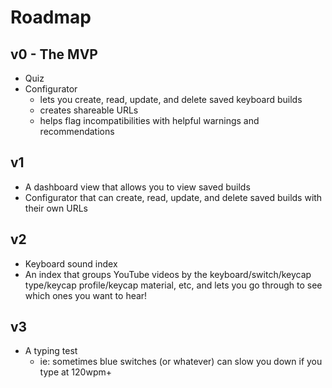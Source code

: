 # Roadmap

## v0 - The MVP
- Quiz
- Configurator 
	- lets you create, read, update, and delete saved keyboard builds 
	- creates shareable URLs
	- helps flag incompatibilities with helpful warnings and recommendations

## v1
- A dashboard view that allows you to view saved builds
- Configurator that can create, read, update, and delete saved builds with their own URLs

## v2 
- Keyboard sound index
- An index that groups YouTube videos by the keyboard/switch/keycap type/keycap profile/keycap material, etc, and lets you go through to see which ones you want to hear!

## v3
- A typing test
	- ie: sometimes blue switches (or whatever) can slow you down if you type at 120wpm+
